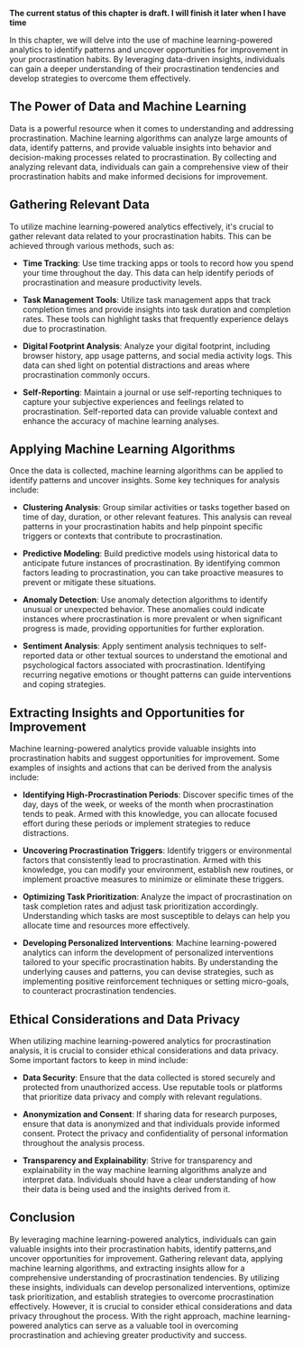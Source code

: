 **The current status of this chapter is draft. I will finish it later when I have time**

In this chapter, we will delve into the use of machine learning-powered analytics to identify patterns and uncover opportunities for improvement in your procrastination habits. By leveraging data-driven insights, individuals can gain a deeper understanding of their procrastination tendencies and develop strategies to overcome them effectively.

The Power of Data and Machine Learning
--------------------------------------

Data is a powerful resource when it comes to understanding and addressing procrastination. Machine learning algorithms can analyze large amounts of data, identify patterns, and provide valuable insights into behavior and decision-making processes related to procrastination. By collecting and analyzing relevant data, individuals can gain a comprehensive view of their procrastination habits and make informed decisions for improvement.

Gathering Relevant Data
-----------------------

To utilize machine learning-powered analytics effectively, it's crucial to gather relevant data related to your procrastination habits. This can be achieved through various methods, such as:

* **Time Tracking**: Use time tracking apps or tools to record how you spend your time throughout the day. This data can help identify periods of procrastination and measure productivity levels.

* **Task Management Tools**: Utilize task management apps that track completion times and provide insights into task duration and completion rates. These tools can highlight tasks that frequently experience delays due to procrastination.

* **Digital Footprint Analysis**: Analyze your digital footprint, including browser history, app usage patterns, and social media activity logs. This data can shed light on potential distractions and areas where procrastination commonly occurs.

* **Self-Reporting**: Maintain a journal or use self-reporting techniques to capture your subjective experiences and feelings related to procrastination. Self-reported data can provide valuable context and enhance the accuracy of machine learning analyses.

Applying Machine Learning Algorithms
------------------------------------

Once the data is collected, machine learning algorithms can be applied to identify patterns and uncover insights. Some key techniques for analysis include:

* **Clustering Analysis**: Group similar activities or tasks together based on time of day, duration, or other relevant features. This analysis can reveal patterns in your procrastination habits and help pinpoint specific triggers or contexts that contribute to procrastination.

* **Predictive Modeling**: Build predictive models using historical data to anticipate future instances of procrastination. By identifying common factors leading to procrastination, you can take proactive measures to prevent or mitigate these situations.

* **Anomaly Detection**: Use anomaly detection algorithms to identify unusual or unexpected behavior. These anomalies could indicate instances where procrastination is more prevalent or when significant progress is made, providing opportunities for further exploration.

* **Sentiment Analysis**: Apply sentiment analysis techniques to self-reported data or other textual sources to understand the emotional and psychological factors associated with procrastination. Identifying recurring negative emotions or thought patterns can guide interventions and coping strategies.

Extracting Insights and Opportunities for Improvement
-----------------------------------------------------

Machine learning-powered analytics provide valuable insights into procrastination habits and suggest opportunities for improvement. Some examples of insights and actions that can be derived from the analysis include:

* **Identifying High-Procrastination Periods**: Discover specific times of the day, days of the week, or weeks of the month when procrastination tends to peak. Armed with this knowledge, you can allocate focused effort during these periods or implement strategies to reduce distractions.

* **Uncovering Procrastination Triggers**: Identify triggers or environmental factors that consistently lead to procrastination. Armed with this knowledge, you can modify your environment, establish new routines, or implement proactive measures to minimize or eliminate these triggers.

* **Optimizing Task Prioritization**: Analyze the impact of procrastination on task completion rates and adjust task prioritization accordingly. Understanding which tasks are most susceptible to delays can help you allocate time and resources more effectively.

* **Developing Personalized Interventions**: Machine learning-powered analytics can inform the development of personalized interventions tailored to your specific procrastination habits. By understanding the underlying causes and patterns, you can devise strategies, such as implementing positive reinforcement techniques or setting micro-goals, to counteract procrastination tendencies.

Ethical Considerations and Data Privacy
---------------------------------------

When utilizing machine learning-powered analytics for procrastination analysis, it is crucial to consider ethical considerations and data privacy. Some important factors to keep in mind include:

* **Data Security**: Ensure that the data collected is stored securely and protected from unauthorized access. Use reputable tools or platforms that prioritize data privacy and comply with relevant regulations.

* **Anonymization and Consent**: If sharing data for research purposes, ensure that data is anonymized and that individuals provide informed consent. Protect the privacy and confidentiality of personal information throughout the analysis process.

* **Transparency and Explainability**: Strive for transparency and explainability in the way machine learning algorithms analyze and interpret data. Individuals should have a clear understanding of how their data is being used and the insights derived from it.

Conclusion
----------

By leveraging machine learning-powered analytics, individuals can gain valuable insights into their procrastination habits, identify patterns,and uncover opportunities for improvement. Gathering relevant data, applying machine learning algorithms, and extracting insights allow for a comprehensive understanding of procrastination tendencies. By utilizing these insights, individuals can develop personalized interventions, optimize task prioritization, and establish strategies to overcome procrastination effectively. However, it is crucial to consider ethical considerations and data privacy throughout the process. With the right approach, machine learning-powered analytics can serve as a valuable tool in overcoming procrastination and achieving greater productivity and success.
